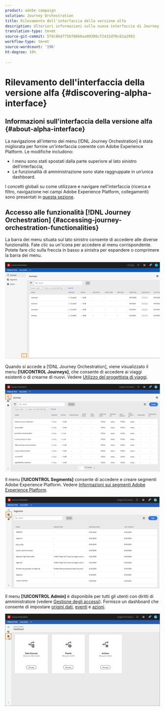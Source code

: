 ```yaml
---
product: adobe campaign
solution: Journey Orchestration
title: Rilevamento dell'interfaccia della versione alfa
description: Ulteriori informazioni sulla nuova interfaccia di Journey Orchestration.
translation-type: tm+mt
source-git-commit: 57dc86d775bf8860aa09300cf2432d70c62a2993
workflow-type: tm+mt
source-wordcount: '196'
ht-degree: 10%

---
```



# Rilevamento dell&#39;interfaccia della versione alfa {#discovering-alpha-interface}

## Informazioni sull&#39;interfaccia della versione alfa {#about-alpha-interface}

La navigazione all&#39;interno dei menu [!DNL Journey Orchestration] è stata migliorata per fornire un&#39;interfaccia coerente con Adobe Experience Platform. Le modifiche includono:

* I menu sono stati spostati dalla parte superiore al lato sinistro dell’interfaccia,
* Le funzionalità di amministrazione sono state raggruppate in un’unica dashboard.

I concetti globali su come utilizzare e navigare nell&#39;interfaccia (ricerca e filtro, navigazione nei campi Adobe Experience Platform, collegamenti) sono presentati in [questa sezione](../about/user-interface.md).

## Accesso alle funzionalità [!DNL Journey Orchestration] {#accessing-journey-orchestration-functionalities}

La barra dei menu situata sul lato sinistro consente di accedere alle diverse funzionalità. Fate clic su un&#39;icona per accedere al menu corrispondente. Potete fare clic sulla freccia in basso a sinistra per espandere o comprimere la barra dei menu.

![](../assets/interface-journeys2.png)

Quando si accede a [!DNL Journey Orchestration], viene visualizzato il menu **[!UICONTROL Journeys]**, che consente di accedere ai viaggi esistenti o di crearne di nuovi. Vedere [Utilizzo del progettista di viaggi](../building-journeys/using-the-journey-designer.md).

![](../assets/interface-journeys.png)

Il menu **[!UICONTROL Segments]** consente di accedere e creare segmenti Adobe Experience Platform. Vedere [Informazioni sui segmenti Adobe Experience Platform](../segment/about-segments.md).

![](../assets/interface-segments.png)

Il menu **[!UICONTROL Admin]** è disponibile per tutti gli utenti con diritti di amministratore (vedere [Gestione degli accessi](../about/access-management.md)). Fornisce un dashboard che consente di impostare [origini dati](../datasource/about-data-sources.md), [eventi](../event/about-events.md) e [azioni](../action/action.md).

![](../assets/interface-admin-dashboard.png)

